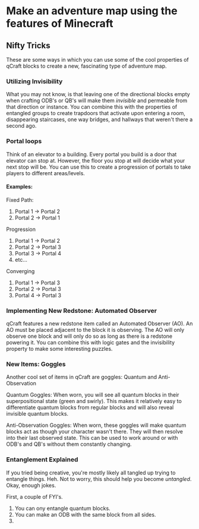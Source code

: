 # Make an adventure map using the features of Minecraft

## Nifty Tricks

These are some ways in which you can use some of the cool properties of qCraft blocks to create a new, fascinating type of adventure map.

### Utilizing Invisibility

What you may not know, is that leaving one of the directional blocks empty when crafting ODB's or QB's will make them *invisible* and permeable from that direction or instance.  You can combine this with the properties of entangled groups to create trapdoors that activate upon entering a room, disappearing staircases, one way bridges, and hallways that weren't there a second ago.

### Portal loops

Think of an elevator to a building. Every portal you build is a door that elevator can stop at.  However, the floor you stop at will decide what your next stop will be.  You can use this to create a progression of portals to take players to different areas/levels.

#### Examples:

Fixed Path:
1. Portal 1 -> Portal 2  
1. Portal 2 -> Portal 1  

Progression  
1. Portal 1 -> Portal 2  
1. Portal 2 -> Portal 3  
1. Portal 3 -> Portal 4  
1. etc...  

Converging  
1. Portal 1 -> Portal 3  
1. Portal 2 -> Portal 3  
1. Portal 4 -> Portal 3  

### Implementing New Redstone: Automated Observer

qCraft features a new redstone item called an Automated Observer (AO).  An AO must be placed adjacent to the block it is observing.  The AO will only observe one block and will only do so as long as there is a redstone powering it.  You can combine this with logic gates and the invisibility property to make some interesting puzzles.

### New Items: Goggles

Another cool set of items in qCraft are goggles: Quantum and Anti-Observation  

Quantum Goggles: When worn, you will see all quantum blocks in their superpositional state (green and swirly).  This makes it relatively easy to differentiate quantum blocks from regular blocks and will also reveal invisible quantum blocks.

Anti-Observation Goggles: When worn, these goggles will make quantum blocks act as though your character wasn't there.  They will then resolve into their last observed state.  This can be used to work around or with ODB's and QB's without them constantly changing.

### Entanglement  Explained
If you tried being creative, you're mostly likely all tangled up trying to entangle things.  Heh.  Not to worry, this should help you become _untangled_. Okay, enough jokes.

First, a couple of FYI's.
1. You can ony entangle quantum blocks.  
2. You can make an ODB with the same block from all sides.
3. 
